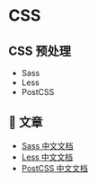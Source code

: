 # CSS

## CSS 预处理

- Sass
- Less
- PostCSS

## 📄 文章

- [Sass 中文文档](https://sass.bootcss.com/)
- [Less 中文文档](http://lesscss.cn/)
- [PostCSS 中文文档](https://www.postcss.com.cn/)
